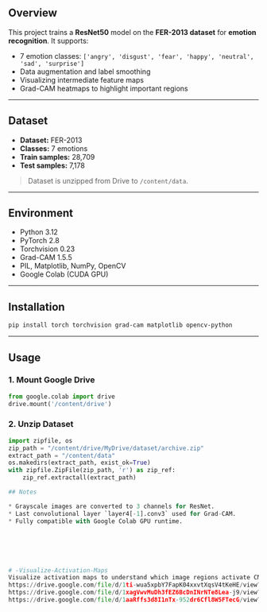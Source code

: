 
## Overview
This project trains a **ResNet50** model on the **FER-2013 dataset** for **emotion recognition**. It supports:

- 7 emotion classes: `['angry', 'disgust', 'fear', 'happy', 'neutral', 'sad', 'surprise']`
- Data augmentation and label smoothing
- Visualizing intermediate feature maps
- Grad-CAM heatmaps to highlight important regions

---

## Dataset
- **Dataset:** FER-2013
- **Classes:** 7 emotions
- **Train samples:** 28,709  
- **Test samples:** 7,178

> Dataset is unzipped from Drive to `/content/data`.

---

## Environment
- Python 3.12  
- PyTorch 2.8  
- Torchvision 0.23  
- Grad-CAM 1.5.5  
- PIL, Matplotlib, NumPy, OpenCV  
- Google Colab (CUDA GPU)

---

## Installation
```bash
pip install torch torchvision grad-cam matplotlib opencv-python
````

---

## Usage

### 1. Mount Google Drive

```python
from google.colab import drive
drive.mount('/content/drive')
```

### 2. Unzip Dataset

```python
import zipfile, os
zip_path = "/content/drive/MyDrive/dataset/archive.zip"
extract_path = "/content/data"
os.makedirs(extract_path, exist_ok=True)
with zipfile.ZipFile(zip_path, 'r') as zip_ref:
    zip_ref.extractall(extract_path)

## Notes

* Grayscale images are converted to 3 channels for ResNet.
* Last convolutional layer `layer4[-1].conv3` used for Grad-CAM.
* Fully compatible with Google Colab GPU runtime.






# -Visualize-Activation-Maps
Visualize activation maps to understand which image regions activate CNN filters for emotion detection.
https://drive.google.com/file/d/1ti-wua5xpbY7FapK04xxvtXqsV4tKeHE/view?usp=sharing ( for saved model)
https://drive.google.com/file/d/1xagVwvMuDh3fEZ6BcDnINrNTe8Lea-j9/view?usp=sharing (weights for model)
https://drive.google.com/file/d/1aaRffs3d8I1nTx-952dr6Cfl8W5FTecG/view?usp=sharing (dataset)
